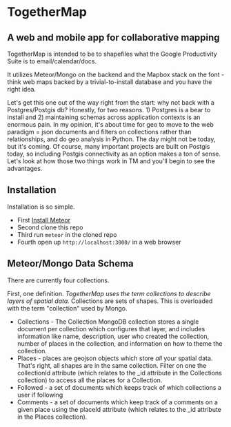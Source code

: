 TogetherMap
===========

## A web and mobile app for collaborative mapping

TogetherMap is intended to be to shapefiles what the Google Productivity Suite is to email/calendar/docs.

It utilizes Meteor/Mongo on the backend and the Mapbox stack on the font - think web maps backed by a trivial-to-install database and you have the right idea.

Let's get this one out of the way right from the start: why not back with a Postgres/Postgis db?  Honestly, for two reasons.  1) Postgres is a bear to install and 2) maintaining schemas across application contexts is an enormous pain.  In my opinion, it's about time for geo to move to the web paradigm = json documents and filters on collections rather than relationships, and do geo analysis in Python.  The day might not be today, but it's coming.  Of course, many important projects are built on Postgis today, so including Postgis connectivity as an option makes a ton of sense.  Let's look at how those two things work in TM and you'll begin to see the advantages.

## Installation

Installation is so simple. 

* First [Install Meteor](https://www.meteor.com/install)
* Second clone this repo
* Third run `meteor` in the cloned repo
* Fourth open up `http://localhost:3000/` in a web browser

## Meteor/Mongo Data Schema

There are currently four collections.

First, one definition.  *TogetherMap uses the term collections to describe layers of spatial data.*  Collections are sets of shapes.  This is overloaded with the term "collection" used by Mongo.

* Collections -   The Collection MongoDB collection stores a single document per collection which configures that layer, and includes information like name, description, user who created the collection, number of places in the collection, and information on how to theme the collection. 
* Places - places are geojson objects which store *all* your spatial data.  That's right, all shapes are in the same collection.  Filter on one the collectionId attribute (which relates to the _id attribute in the Collections collection) to access all the places for a Collection.
* Followed - a set of documents which keeps track of which collections a user if following
* Comments - a set of documents which keep track of a comments on a given place using the placeId attribute (which relates to the _id attribute in the Places collection).
